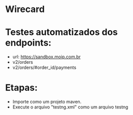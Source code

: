 # Wirecard
# Testes automatizados dos endpoints:
* url: https://sandbox.moip.com.br
* v2/orders
* v2/orders/#order_id/payments

# Etapas:
* Importe como um projeto maven.
* Execute o arquivo "testng.xml" como um arquivo testng
